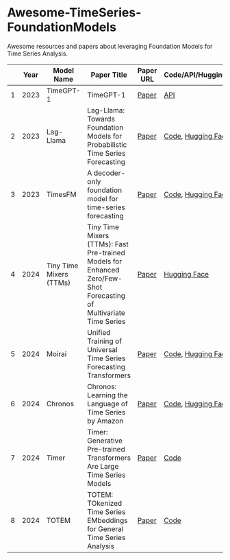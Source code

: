# Awesome-TimeSeries-FoundationModels
Awesome resources and papers about leveraging Foundation Models for Time Series Analysis.

|      | Year | Model Name              | Paper Title                                                  | Paper URL                                 | Code/API/HuggingFace                                         | Authors                                                      |
| ---- | ---- | ----------------------- | ------------------------------------------------------------ | ----------------------------------------- | ------------------------------------------------------------ | ------------------------------------------------------------ |
| 1    | 2023 | TimeGPT-1               | TimeGPT-1                                                    | [Paper](https://arxiv.org/abs/2310.03589) | [API](https://github.com/Nixtla/nixtla)                      | [Nixtla](https://www.nixtla.io/)                             |
| 2    | 2023 | Lag-Llama               | Lag-Llama: Towards Foundation Models for Probabilistic Time Series Forecasting | [Paper](https://arxiv.org/abs/2310.08278) | [Code](https://github.com/time-series-foundation-models/lag-llama), [Hugging Face](https://huggingface.co/time-series-foundation-models/Lag-Llama) | [Kashif Rasul](https://arxiv.org/search/cs?searchtype=author&query=Rasul,+K),et al. |
| 3    | 2023 | TimesFM                 | A decoder-only foundation model for time-series forecasting  | [Paper](https://arxiv.org/abs/2310.10688) | [Code](https://github.com/google-research/timesfm), [Hugging Face](https://huggingface.co/google/timesfm-1.0-200m) | Google（Abhimanyu Das , et al.）                             |
| 4    | 2024 | Tiny Time Mixers (TTMs) | Tiny Time Mixers (TTMs): Fast Pre-trained Models for Enhanced Zero/Few-Shot Forecasting of Multivariate Time Series | [Paper](https://arxiv.org/abs/2401.03955) | [Hugging Face](https://huggingface.co/ibm-granite/granite-timeseries-ttm-v1) | [Vijay Ekambaram](https://arxiv.org/search/cs?searchtype=author&query=Ekambaram,+V),et al. |
| 5    | 2024 | Moirai                  | Unified Training of Universal Time Series Forecasting Transformers | [Paper](https://arxiv.org/abs/2402.02592) | [Code](https://github.com/SalesforceAIResearch/uni2ts), [Hugging Face](https://huggingface.co/Salesforce/moirai-1.0-R-large) | [Gerald Woo](https://arxiv.org/search/cs?searchtype=author&query=Woo,+G), et al. |
| 6    | 2024 | Chronos                 | Chronos: Learning the Language of Time Series by Amazon      | [Paper](https://arxiv.org/abs/2403.07815) | [Code](https://github.com/amazon-science/chronos-forecasting), [Hugging Face](https://huggingface.co/collections/amazon/chronos-models-65f1791d630a8d57cb718444) | [Abdul Fatir Ansari](https://arxiv.org/search/cs?searchtype=author&query=Ansari,+A+F),et al. |
| 7    | 2024 | Timer                   | Timer: Generative Pre-trained Transformers Are Large Time Series Models | [Paper](https://arxiv.org/abs/2402.02368) | [Code](https://github.com/thuml/Large-Time-Series-Model?tab=readme-ov-file) | [Yong Liu](https://arxiv.org/search/cs?searchtype=author&query=Liu,+Y), et al. |
| 8    | 2024 | TOTEM                   | TOTEM: TOkenized Time Series EMbeddings for General Time Series Analysis | [Paper](https://arxiv.org/abs/2402.16412) | [Code](https://github.com/SaberaTalukder/TOTEM)              | [Sabera Talukder](https://arxiv.org/search/cs?searchtype=author&query=Talukder,+S),  et al. |

